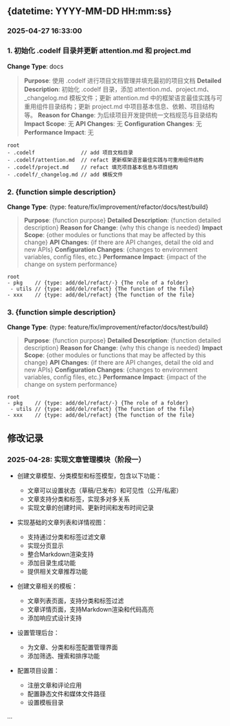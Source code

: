 ## {datetime: YYYY-MM-DD HH:mm:ss}

### 2025-04-27 16:33:00
### 1. 初始化 .codelf 目录并更新 attention.md 和 project.md

**Change Type**: docs

> **Purpose**: 使用 .codelf 进行项目文档管理并填充最初的项目文档
> **Detailed Description**: 初始化 .codelf 目录，添加 attention.md、project.md、_changelog.md 模板文件；更新 attention.md 中的框架语言最佳实践与可重用组件目录结构；更新 project.md 中项目基本信息、依赖、项目结构等。
> **Reason for Change**: 为后续项目开发提供统一文档规范与目录结构
> **Impact Scope**: 无
> **API Changes**: 无
> **Configuration Changes**: 无
> **Performance Impact**: 无

   ```
   root
   - .codelf               // add 项目文档目录
   - .codelf/attention.md  // refact 更新框架语言最佳实践与可重用组件结构
   - .codelf/project.md    // refact 填充项目基本信息与项目结构
   - .codelf/_changelog.md // add 模板文件
   ```

### 2. {function simple description}

**Change Type**: {type: feature/fix/improvement/refactor/docs/test/build}

> **Purpose**: {function purpose}
> **Detailed Description**: {function detailed description}
> **Reason for Change**: {why this change is needed}
> **Impact Scope**: {other modules or functions that may be affected by this change}
> **API Changes**: {if there are API changes, detail the old and new APIs}
> **Configuration Changes**: {changes to environment variables, config files, etc.}
> **Performance Impact**: {impact of the change on system performance}

   ```
   root
   - pkg    // {type: add/del/refact/-} {The role of a folder}
    - utils // {type: add/del/refact} {The function of the file}
   - xxx    // {type: add/del/refact} {The function of the file}
   ```

### 3. {function simple description}

**Change Type**: {type: feature/fix/improvement/refactor/docs/test/build}

> **Purpose**: {function purpose}
> **Detailed Description**: {function detailed description}
> **Reason for Change**: {why this change is needed}
> **Impact Scope**: {other modules or functions that may be affected by this change}
> **API Changes**: {if there are API changes, detail the old and new APIs}
> **Configuration Changes**: {changes to environment variables, config files, etc.}
> **Performance Impact**: {impact of the change on system performance}

   ```
   root
   - pkg    // {type: add/del/refact/-} {The role of a folder}
    - utils // {type: add/del/refact} {The function of the file}
   - xxx    // {type: add/del/refact} {The function of the file}
   ```

## 修改记录

### 2025-04-28: 实现文章管理模块（阶段一）

- 创建文章模型、分类模型和标签模型，包含以下功能：
  - 文章可以设置状态（草稿/已发布）和可见性（公开/私密）
  - 文章支持分类和标签，实现多对多关系
  - 实现文章的创建时间、更新时间和发布时间记录
  
- 实现基础的文章列表和详情视图：
  - 支持通过分类和标签过滤文章
  - 实现分页显示
  - 整合Markdown渲染支持
  - 添加目录生成功能
  - 提供相关文章推荐功能
  
- 创建文章相关的模板：
  - 文章列表页面，支持分类和标签过滤
  - 文章详情页面，支持Markdown渲染和代码高亮
  - 添加响应式设计支持

- 设置管理后台：
  - 为文章、分类和标签配置管理界面
  - 添加筛选、搜索和排序功能
  
- 配置项目设置：
  - 注册文章和评论应用
  - 配置静态文件和媒体文件路径
  - 设置模板目录

...